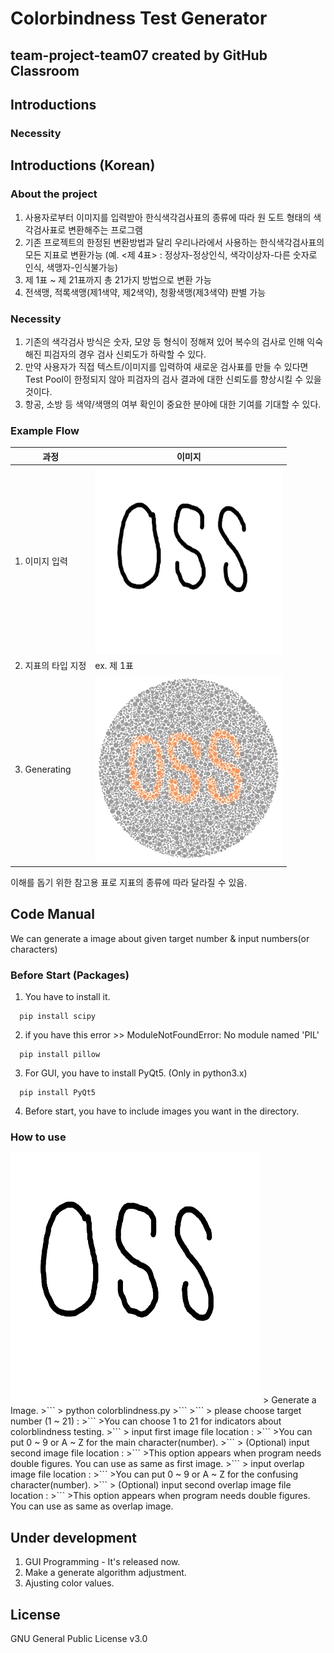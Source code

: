 Colorbindness Test Generator
============================

team-project-team07 created by GitHub Classroom
-----------------------------------------------

## Introductions
### Necessity
## Introductions (Korean)
### About the project
1. 사용자로부터 이미지를 입력받아 한식색각검사표의 종류에 따라 원 도트 형태의 색각검사표로 변환해주는 프로그램
2. 기존 프로젝트의 한정된 변환방법과 달리 우리나라에서 사용하는 한식색각검사표의 모든 지표로 변환가능 (예. <제 4표> : 정상자-정상인식, 색각이상자-다른 숫자로 인식, 색맹자-인식불가능)
3. 제 1표 ~ 제 21표까지 총 21가지 방법으로 변환 가능
4. 전색맹, 적록색맹(제1색약, 제2색약), 청황색맹(제3색약) 판별 가능
### Necessity
1. 기존의 색각검사 방식은 숫자, 모양 등 형식이 정해져 있어 복수의 검사로 인해 익숙해진 피검자의 경우 검사 신뢰도가 하락할 수 있다.
2. 만약 사용자가 직접 텍스트/이미지를 입력하여 새로운 검사표를 만들 수 있다면 Test Pool이 한정되지 않아 피검자의 검사 결과에 대한 신뢰도를 향상시킬 수 있을 것이다.
3. 항공, 소방 등 색약/색맹의 여부 확인이 중요한 분야에 대한 기여를 기대할 수 있다.
### Example Flow
| 과정 | 이미지 |
|---|---|
| 1. 이미지 입력 | <img src="readme_images/readmeimage1.png" width="300" height="300"> |
| 2. 지표의 타입 지정 | ex. 제 1표 |
| 3. Generating | <img src="readme_images/readmeimage3.png" width="300" height="300"> |

이해를 돕기 위한 참고용 표로 지표의 종류에 따라 달라질 수 있음.

## Code Manual
We can generate a image about given target number & input numbers(or characters)
### Before Start (Packages)
1. You have to install it.
```
  pip install scipy
```
2. if you have this error >> ModuleNotFoundError: No module named 'PIL'
```  
  pip install pillow
```
3. For GUI, you have to install PyQt5. (Only in python3.x)
```
  pip install PyQt5
```
4. Before start, you have to include images you want in the directory.

### How to use
<img src="readme_images/readmeimage1.png" width="400" height="400"> 
> Generate a Image.
>```
>  python colorblindness.py
>```
>```
>  please choose target number (1 ~ 21) : 
>```
>You can choose 1 to 21 for indicators about colorblindness testing.
>```
>  input first image file location : 
>```
>You can put 0 ~ 9 or A ~ Z for the main character(number).
>```
>  (Optional) input second image file location : 
>```
>This option appears when program needs double figures. You can use as same as first image.
>```
>  input overlap image file location : 
>```
>You can put 0 ~ 9 or A ~ Z for the confusing character(number).
>```
>  (Optional) input second overlap image file location : 
>```
>This option appears when program needs double figures. You can use as same as overlap image.

## Under development
1. GUI Programming - It's released now.
2. Make a generate algorithm adjustment.
3. Ajusting color values.

## License
GNU General Public License v3.0
